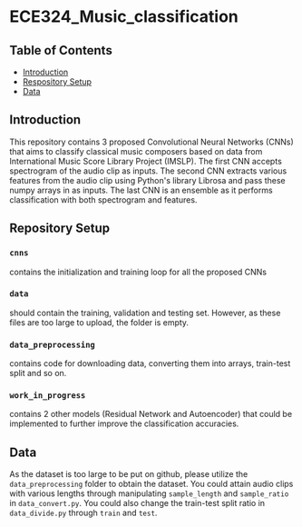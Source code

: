 # ECE324_Music_classification

## Table of Contents

- [Introduction](https://github.com/patpatpat625/ECE324_Music_classification/edit/main/README.md#introduction)
- [Respository Setup](https://github.com/patpatpat625/ECE324_Music_classification/edit/main/README.md#repository-setup)
- [Data](https://github.com/patpatpat625/ECE324_Music_classification/edit/main/README.md#data)

<a name="Introduction"></a>
## Introduction
This repository contains 3 proposed Convolutional Neural Networks (CNNs) that aims to classify classical music composers based on data from International Music Score Library Project (IMSLP). The first CNN accepts spectrogram of the audio clip as inputs. The second CNN extracts various features from the audio clip using Python's library Librosa and pass these numpy arrays in as inputs. The last CNN is an ensemble as it performs classification with both spectrogram and features.

<a name="Repository Setup"></a>
## Repository Setup
### `cnns`
  
  contains the initialization and training loop for all the proposed CNNs
  
### `data` 

  should contain the training, validation and testing set. However, as these files are too large to upload, the folder is empty.


### `data_preprocessing`

  contains code for downloading data, converting them into arrays, train-test split and so on.
  
### `work_in_progress`

  contains 2 other models (Residual Network and Autoencoder) that could be implemented to further improve the classification accuracies. 

<a name="Data"></a>
## Data
As the dataset is too large to be put on github, please utilize the `data_preprocessing` folder to obtain the dataset. You could attain audio clips with various lengths through manipulating `sample_length` and `sample_ratio` in `data_convert.py`. You could also change the train-test split ratio in `data_divide.py` through `train` and `test`.
